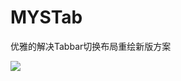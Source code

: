 # MYSTab

优雅的解决Tabbar切换布局重绘新版方案

![](https://github.com/Nightmare-MYS/MYS_Flutter/blob/master/MYSTabBar/demo.gif)
